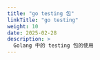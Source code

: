 ```yaml
---
title: "go testing 包"
linkTitle: "go testing"
weight: 10
date: 2025-02-28
description: >
  Golang 中的 testing 包的使用
---
```




